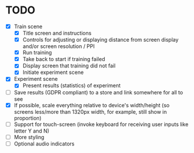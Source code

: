 # TODO
- [X] Train scene
    - [X] Title screen and instructions
    - [X] Controls for adjusting or displaying distance from screen display
            and/or screen resolution / PPI
    - [X] Run training
    - [X] Take back to start if training failed
    - [X] Display screen that training did not fail
    - [X] Initiate experiment scene
- [X] Experiment scene
    - [X] Present results (statistics) of experiment
- [ ] Save results (GDPR compliant) to a store and link somewhere for all to see
- [X] If possible, scale everything relative to device's width/height (so screens less/more than 1320px width, for example, still show in proportion)
- [ ] Support for touch-screen (invoke keyboard for receiving user inputs like letter Y and N)
- [ ] More styling
- [ ] Optional audio indicators
